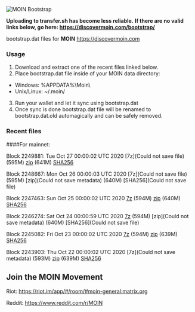 ![MOIN Bootstrap](https://i.imgur.com/KjM1jMp.jpg)

**Uploading to transfer.sh has become less reliable.**
**If there are no valid links below, go here: https://discovermoin.com/bootstrap/**

bootstrap.dat files for **MOIN** https://discovermoin.com

### Usage

1. Download and extract one of the recent files linked below.
2. Place bootstrap.dat file inside of your MOIN data directory:
 - Windows: %APPDATA%\Moin\
 - Unix/Linux: ~/.moin/
3. Run your wallet and let it sync using bootstrap.dat
4. Once sync is done bootstrap.dat file will be renamed to bootstrap.dat.old automagically and can be safely removed.


### Recent files

####For mainnet:

Block 2249881: Tue Oct 27 00:00:02 UTC 2020 [7z](Could not save file) (595M) [zip]() (641M) [SHA256]()

Block 2248667: Mon Oct 26 00:00:03 UTC 2020 [7z](Could not save file) (595M) [zip](Could not save metadata) (640M) [SHA256](Could not save file)

Block 2247463: Sun Oct 25 00:00:02 UTC 2020 [7z]() (594M) [zip]() (640M) [SHA256]()

Block 2246274: Sat Oct 24 00:00:59 UTC 2020 [7z]() (594M) [zip](Could not save metadata) (640M) [SHA256](Could not save file)

Block 2245082: Fri Oct 23 00:00:02 UTC 2020 [7z]() (594M) [zip]() (639M) [SHA256]()

Block 2243903: Thu Oct 22 00:00:02 UTC 2020 [7z](Could not save metadata) (593M) [zip]() (639M) [SHA256]()

## Join the MOIN Movement

Riot: https://riot.im/app/#/room/#moin-general:matrix.org

Reddit: https://www.reddit.com/r/MOIN
